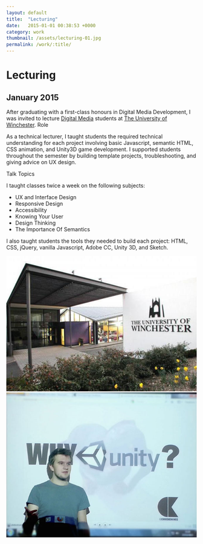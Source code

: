 ```yaml
---
layout: default
title:  "Lecturing"
date:   2015-01-01 00:38:53 +0000
category: work
thumbnail: /assets/lecturing-01.jpg
permalink: /work/:title/
---
```

<h1 class="content__post-title h1 bold">Lecturing</h1>
<h2 class="h3 content__post-date">January 2015</h2>
<div class="content__post-block content__post-block--margin">
  <div class="content__post-half">
    <span class="block margin-s margin-no-top">After graduating with a first-class honours in Digital Media Development, I was invited to lecture <a href="http://www.dmd-winchester.org.uk/" target="_blank" title="Digital Media">Digital Media</a> students at <a href="http://www.winchester.ac.uk/" target="_blank" title="University Of Winchester">The University of Winchester</a>.</span>
    <span class="content__post-sub-title margin-xs">Role</span>
    <p class="block margin-s margin-no-top">
      As a technical lecturer, I taught students the required technical understanding for each project involving basic Javascript, semantic HTML, CSS animation, and Unity3D game development. I supported students throughout the semester by building template projects, troubleshooting, and giving advice on UX design.
    </p>
    <span class="content__post-sub-title margin-s">Talk Topics</span>
    <p class="block margin-s margin-no-top">
      I taught classes twice a week on the following subjects:
    </p>
    <ul class="bullet-list margin-s">
      <li>UX and Interface Design</li>
      <li>Responsive Design</li>
      <li>Accessibility</li>
      <li>Knowing Your User</li>
      <li>Design Thinking</li>
      <li>The Importance Of Semantics</li>
    </ul>
    <p class="block margin-s margin-no-top">
      I also taught students the tools they needed to build each project: HTML, CSS, jQuery, vanilla Javascript, Adobe CC, Unity 3D, and Sketch.
    </p>
  </div>
  <div class="content__post-half">
    <img class="content__post-image" src="/assets/lecturing-02.jpg" alt ="lecturing">
    <img class="content__post-image" src="/assets/lecturing-01.jpg" alt ="lecturing">
  </div>
</div>
